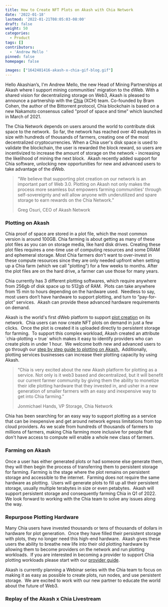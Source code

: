 ```yaml
---
title: How to Create NFT Plots on Akash with Chia Network
date: '2022-01-18'
lastmod: '2022-01-21T08:05:03-08:00'
draft: false
weight: 50
categories:
  - Product
tags: []
contributors:
  - 'Andrew Mello '
pinned: false
homepage: false

images: ["1642481416-akash-x-chia-gif-blog.gif"]
---
```

Hello Akashian’s, I'm Andrew Mello, the new Head of Mining Partnerships at Akash where I support mining communities' migration to the dWeb. With a shared vision for decentralizing storage on Web3, Akash is pleased to announce a partnership with the [Chia](https://chia.net) (XCH) team. Co-founded by Bram Cohen, the author of the Bittorrent protocol, Chia blockchain is based on a new Nakamoto consensus called "proof of space and time" which launched in March of 2021.  

The Chia Network depends on users around the world to contribute disk space to the network.  So far, the network has reached over 40 exabytes in size with hundreds of thousands of farmers, creating one of the most decentralized cryptocurrencies. When a Chia user's disk space is used to validate the blockchain, the user is rewarded the block reward, so users are incentivized to increase the amount of storage on the network - increasing the likelihood of mining the next block.  Akash recently added support for Chia software, unlocking new opportunities for new and advanced users to take advantage of the dWeb.   

> “We believe that supporting plot creation on our network is an important part of Web 3.0. Plotting on Akash not only makes the process more seamless but empowers farming communities' through self-sovereignty and will allow anyone with underutilized and spare storage to earn rewards on the Chia Network.” 
> 
> Greg Osuri, CEO of Akash Network

### **Plotting on Akash**

Chia proof of space are stored in a plot file, which the most common version is around 100GB. Chia farming is about getting as many of these plot files as you can on storage media, like hard disk drives. Creating these plot files requires a one-time use of computing resources and some DRAM and ephemeral storage. Most Chia farmers don't want to over-invest in these compute resources since they are only needed upfront when setting up a Chia farm (which we call "plotting") for a few weeks to months. After the plot files are on the hard drive, a farmer can use those for many years.

Chia currently has 3 different plotting softwares, which require anywhere from 256gb of disk space up to 512gb of RAM.  Plots can take anywhere from 15 min to hours depending on the hardware used.  Needless to say, most users don’t have hardware to support plotting, and turn to “pay-for-plot” services.  Akash can provide these advanced hardware requirements on demand. 

Akash is the world's first dWeb platform to support [plot creation](https://www.chia.net/2021/02/22/plotting-basics.html) on its network.  Chia users can now create NFT plots on demand in just a few clicks.  Once the plot is created it is uploaded directly to persistent storage for farming.  To support this complex workload, Akash created an attribute \`chia-plotting = true\` which makes it easy to identify providers who can create plots in under 1 hour.  We welcome both new and advanced users to go through our [step by step guide to plotting on Akash.](https://docs.akash.network/deploy/chia-on-akash)  Additionally, plotting services businesses can increase their plotting capacity by using Akash.

> “Chia is very excited about the new Akash platform for plotting as a service. Not only is it web3 based and decentralized, but it will benefit our current farmer community by giving them the ability to monetize their idle plotting hardware that they invested in, and usher in a new generation of smaller farmers with an easy and inexpensive way to get into Chia farming.”
> 
> Jonmichael Hands, VP Storage, Chia Network

Chia has been searching for an easy way to support plotting as a service that can be inexpensive and get around network egress limitations from top cloud providers. As we scale from hundreds of thousands of farmers to millions of farmers, making Chia farming more inclusive for people that don't have access to compute will enable a whole new class of farmers. 

### **Farming on Akash**

Once a user has either generated plots or had someone else generate them, they will then begin the process of transferring them to persistent storage for farming. Farming is the stage where the plot remains on persistent storage and accessible to the internet.  Farming does not require the same hardware as plotting.  Users will generate plots to fill up all their persistent storage, usually multiple terabytes in size or even petabytes.  Akash will support persistent storage and consequently farming Chia in Q1 of 2022.  We look forward to working with the Chia team to solve any issues along the way.

### **Repurpose Plotting Hardware**

Many Chia users have invested thousands or tens of thousands of dollars in hardware for plot generation.  Once they have filled their persistent storage with plots, they no longer need this high-end hardware.  Akash gives these users the ability to breathe new life into their old plotting hardware by allowing them to become providers on the network and run plotting workloads.  If you are interested in becoming a provider to support Chia plotting workloads please start with our [provider guide](https://docs.akash.network/operations). 

Akash is currently planning a Webinar series with the Chia team to focus on making it as easy as possible to create plots, run nodes, and use persistent storage.  We are excited to work with our new partner to educate the world about the future of Web3. 

### **Replay of the Akash x Chia Livestream**